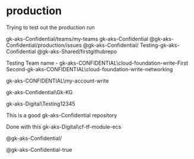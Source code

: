 # production
Trying to test out the production run

gk-aks-Confidential/teams/my-teams
gk-aks-Confidential
@gk-aks-Confidential/production/issues
@gk-aks-Confidential/
Testing-gk-aks-Confidential
@gk-aks-Shared/firstgithubrepo


Testing Team name - gk-aks-CONFIDENTIAL\cloud-foundation-write-First
Second-gk-aks-CONFIDENTIAL\cloud-foundation-write-networking

gk-aks-CONFIDENTIAL\my-account-write

gk-aks-Confidential\Gk-KG

gk-aks-Digital\Testing12345

This is a good gk-aks-Confidential repository

Done with this gk-aks-Digital\cf-tf-module-ecs

@gk-aks-Confidential/

@gk-aks-Confidential-true
